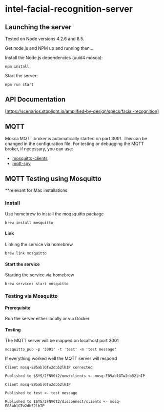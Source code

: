 # intel-facial-recognition-server

## Launching the server

Tested on Node versions 4.2.6 and 8.5.

Get node.js and NPM up and running then...

Install the Node.js dependencies (uuid4 mosca):

```shell
npm install
```

Start the server:

```shell
npm run start
```

## API Documentation

[https://scenarios.stoplight.io/amplified-by-design/specs/facial-recognition]

## MQTT

Mosca MQTT broker is automatically started on port 3001. This can be changed in the configuration file.
For testing or debugging the MQTT broker, if necessary, you can use:

- [mosquitto-clients](https://mosquitto.org/download/)
- [mqtt-spy](http://kamilfb.github.io/mqtt-spy/)

## MQTT Testing using Mosquitto

**relevant for Mac installations

### Install

Use homebrew to install the moqsquitto package

```shell
brew install mosquitto
```

#### Link

Linking the service via homebrew

```shell
brew link mosquitto
```

#### Start the service

Starting the service via homebrew

```shell
brew services start mosquitto
```

### Testing via Mosquitto

#### Prerequisite

Run the server either locally or via Docker

#### Testing

The MQTT server will be mapped on localhost port 3001

```shell
mosquitto_pub -p '3001' -t 'test' -m 'test message'
```

If everything worked well the MQTT server will respond

```shell
Client mosq-EB5ablGTw2db52lhIP connected

Published to $SYS/2FNV0t2/new/clients <- mosq-EB5ablGTw2db52lhIP

Client mosq-EB5ablGTw2db52lhIP

Published to test <- test message

Published to $SYS/2FNV0t2/disconnect/clients <- mosq-EB5ablGTw2db52lhIP
```